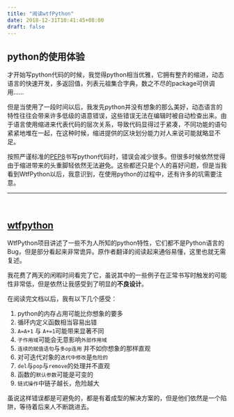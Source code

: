 ```yaml
---
title: "阅读wtfPython"
date: 2018-12-31T10:41:45+08:00
draft: false
---
```


## python的使用体验

才开始写python代码的时候，我觉得python相当优雅，它拥有整齐的缩进，动态语言的快速开发，多返回值，列表元祖集合字典，数之不尽的package可供调用……


但是当使用了一段时间以后，我发先python并没有想象的那么美好，动态语言的特性往往会带来许多低级的语意错误，这些错误无法在编辑时被自动检查出来。由于语言使用缩进来代表代码的层次关系，导致代码显得过于紧凑，不同功能的语句紧紧地堆在一起，在这种时候，缩进提供的区块划分能力对人来说可能就略显不足。

按照严谨标准的[PEP8](https://pep8.org/)书写python代码时，错误会减少很多。但很多时候依然觉得由于缩进带来的头重脚轻依然无法避免。这些都还只是个人的喜好问题，但是当我看到WtfPython以后，我意识到，在使用python的过程中，还有许多的坑需要注意。

---
<br>

## [wtfpython](https://github.com/leisurelicht/wtfpython-cn)
WtfPython项目讲述了一些不为人所知的python特性，它们都不是Python语言的Bug，但是部分看起来非常诡异。原作者翻译的阅读起来通俗易懂，这里也就无需复述。

我花费了两天的闲暇时间看完了它，虽说其中的一些例子在正常书写时触发的可能性非常低，但是依然让我感受到了明显的**不良设计**。

在阅读完文档以后，我有以下几个感受：
1. python的内存占用可能比你想象的要多
2. 循环内定义函数相当容易出错
3. `A=A+1` 与 `A+=1`可能带来显著不同
4. `子作用域`可能会无意影响`外部作用域`
5. `连续的赋值语句`与`多op连用` 并不如你想象的那样直观
6. 对可迭代对象的`迭代中修改`是`危险的`
7. `del`与`pop`与`remove`的处理并不直观
8. 函数的`默认参数`可能是可变的
9. `链式操作`中链子越长，危险越大

虽说这样错误都是可避免的，都是有着成型的解决方案的，但是他们依然是一个陷阱，等待着后来人不断跳进去。
